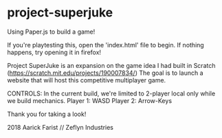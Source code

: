 # project-superjuke
Using Paper.js to build a game!

If you're playtesting this, open the 'index.html' file to begin.
If nothing happens, try opening it in firefox!


Project SuperJuke is an expansion on the game idea I had built in Scratch (https://scratch.mit.edu/projects/190007834/)
The goal is to launch a website that will host this competitive multiplayer game.

CONTROLS:
In the current build, we're limited to 2-player local only while we build mechanics.
Player 1: WASD
Player 2: Arrow-Keys


Thank you for taking a look!

2018 Aarick Farist // Zeflyn Industries
